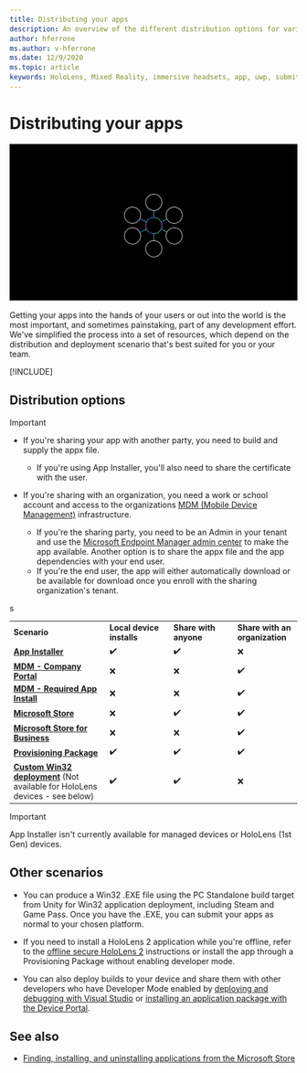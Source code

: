 ```yaml
---
title: Distributing your apps
description: An overview of the different distribution options for various supported platforms and publishing stores. 
author: hferrone
ms.author: v-hferrone
ms.date: 12/9/2020
ms.topic: article
keywords: HoloLens, Mixed Reality, immersive headsets, app, uwp, submit, submission, filters, metadata, system requirements, keywords, wack, certification, package, appx, merchandising
---
```


# Distributing your apps

![Floaty bird 3D app lancher in WMR home](images/distribute-hero-image.png)

Getting your apps into the hands of your users or out into the world is the most important, and sometimes painstaking, part of any development effort. We've simplified the process into a set of resources, which depend on the distribution and deployment scenario that's best suited for you or your team.

[!INCLUDE[](includes/before-submission.md)]

## Distribution options

> [!IMPORTANT]
> * If you're sharing your app with another party, you need to build and supply the appx file. 
>     * If you're using App Installer, you'll also need to share the certificate with the user.
> 
> * If you're sharing with an organization, you need a work or school account and access to the organizations [MDM (Mobile Device Management)](https://docs.microsoft.com/hololens/hololens-enroll-mdm) infrastructure.  
>    * If you're the sharing party, you need to be an Admin in your tenant and use the [Microsoft Endpoint Manager admin center](https://docs.microsoft.com/mem/intune/apps/apps-deploy) to make the app available. Another option is to share the appx file and the app dependencies with your end user.
>    * If you're the end user, the app will either automatically download or be available for download once you enroll with the sharing organization's tenant. 

<table>
<colgroup>
    <col width="33%" />
    <col width="22%" />
    <col width="22%" />
    <col width="22%" />
</colgroup>
<tr>
    <td><strong>Scenario</strong></td>
    <td><strong>Local device installs</strong></td>
    <td><strong>Share with anyone</strong></td>
    <td><strong>Share with an organization</strong></td>
</tr>
<tr>
    <td><a href="https://docs.microsoft.com/hololens/app-deploy-app-installer"><strong>App Installer</strong></td>
    <td>✔️</td>
    <td>✔️</td>
    <td>❌</td>
</tr>
<tr>
    <td><a href="https://docs.microsoft.com/hololens/app-deploy-app-installer"><strong>MDM - Company Portal</strong></a></td>
    <td>❌</td>
    <td>❌</td>
    <td>✔️</td>
</tr>
<tr>
    <td><a href="https://docs.microsoft.com/hololens/app-deploy-intune"><strong>MDM - Required App Install</strong></a></td>
    <td>❌</td>
    <td>❌</td>
    <td>✔️</td>
</tr>
<tr>
    <td><a href="submitting-an-app-to-the-microsoft-store.md"><strong>Microsoft Store</strong></a></td>
    <td>❌</td>
    <td>✔️</td>
    <td>✔️</td>s
</tr>
<tr>
    <td><a href="https://docs.microsoft.com/hololens/app-deploy-store-business"><strong>Microsoft Store for Business</strong></a></td>
    <td>❌</td>
    <td>❌</td>
    <td>✔️</td>
</tr>
<tr>
    <td><a href="https://docs.microsoft.com/hololens/app-deploy-provisioning-package"><strong>Provisioning Package</strong></a></td>
    <td>✔️</td>
    <td>✔️</td>
    <td>✔️</td>
</tr>
<tr>
    <td><a href="#other-scenarios"><strong>Custom Win32 deployment</strong></a> (Not available for HoloLens devices - see below)</td>
    <td>✔️</td>
    <td>✔️</td>
    <td>❌</td>
</tr>
</table>

> [!IMPORTANT]
> App Installer isn't currently available for managed devices or HoloLens (1st Gen) devices.

## Other scenarios

* You can produce a Win32 .EXE file using the PC Standalone build target from Unity for Win32 application deployment, including Steam and Game Pass. Once you have the .EXE, you can submit your apps as normal to your chosen platform. 

* If you need to install a HoloLens 2 application while you're offline, refer to the [offline secure HoloLens 2](https://docs.microsoft.com/hololens/hololens-common-scenarios-offline-secure) instructions or install the app through a Provisioning Package without enabling developer mode.

* You can also deploy builds to your device and share them with other developers who have Developer Mode enabled by [deploying and debugging with Visual Studio](../develop/platform-capabilities-and-apis/using-visual-studio.md) or [installing an application package with the Device Portal](https://docs.microsoft.com/hololens/holographic-custom-apps#installing-an-application-package-with-the-device-portal).

## See also
* [Finding, installing, and uninstalling applications from the Microsoft Store](https://docs.microsoft.com/hololens/holographic-store-apps)


